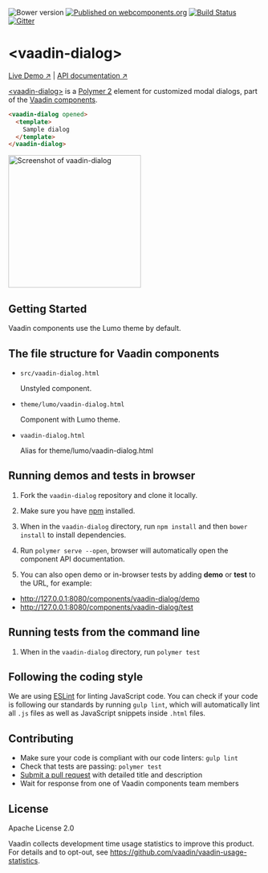 ![Bower version](https://img.shields.io/bower/v/vaadin-dialog.svg)
[![Published on webcomponents.org](https://img.shields.io/badge/webcomponents.org-published-blue.svg)](https://www.webcomponents.org/element/vaadin/vaadin-dialog)
[![Build Status](https://travis-ci.org/vaadin/vaadin-dialog.svg?branch=master)](https://travis-ci.org/vaadin/vaadin-dialog)
[![Gitter](https://badges.gitter.im/Join%20Chat.svg)](https://gitter.im/vaadin/vaadin-core-elements?utm_source=badge&utm_medium=badge&utm_campaign=pr-badge)

# &lt;vaadin-dialog&gt;

[Live Demo ↗](https://vaadin.com/components/vaadin-dialog/html-examples/dialog-basic-demos)
|
[API documentation ↗](https://vaadin.com/components/vaadin-dialog/html-api)


[&lt;vaadin-dialog&gt;](https://vaadin.com/components/vaadin-dialog) is a [Polymer 2](http://polymer-project.org) element for customized modal dialogs, part of the [Vaadin components](https://vaadin.com/components).

<!--
```
<custom-element-demo>
  <template>
    <script src="../webcomponentsjs/webcomponents-lite.js"></script>
    <link rel="import" href="vaadin-dialog.html">
    <next-code-block></next-code-block>
  </template>
</custom-element-demo>
```
-->
```html
<vaadin-dialog opened>
  <template>
    Sample dialog
  </template>
</vaadin-dialog>
```

[<img src="https://raw.githubusercontent.com/vaadin/vaadin-dialog/master/screenshot.png" width="264" alt="Screenshot of vaadin-dialog">](https://vaadin.com/components/vaadin-dialog)

## Getting Started

Vaadin components use the Lumo theme by default.

## The file structure for Vaadin components

- `src/vaadin-dialog.html`

  Unstyled component.

- `theme/lumo/vaadin-dialog.html`

  Component with Lumo theme.

- `vaadin-dialog.html`

  Alias for theme/lumo/vaadin-dialog.html

## Running demos and tests in browser

1. Fork the `vaadin-dialog` repository and clone it locally.

1. Make sure you have [npm](https://www.npmjs.com/) installed.

1. When in the `vaadin-dialog` directory, run `npm install` and then `bower install` to install dependencies.

1. Run `polymer serve --open`, browser will automatically open the component API documentation.

1. You can also open demo or in-browser tests by adding **demo** or **test** to the URL, for example:

  - http://127.0.0.1:8080/components/vaadin-dialog/demo
  - http://127.0.0.1:8080/components/vaadin-dialog/test


## Running tests from the command line

1. When in the `vaadin-dialog` directory, run `polymer test`


## Following the coding style

We are using [ESLint](http://eslint.org/) for linting JavaScript code. You can check if your code is following our standards by running `gulp lint`, which will automatically lint all `.js` files as well as JavaScript snippets inside `.html` files.


## Contributing

  - Make sure your code is compliant with our code linters: `gulp lint`
  - Check that tests are passing: `polymer test`
  - [Submit a pull request](https://www.digitalocean.com/community/tutorials/how-to-create-a-pull-request-on-github) with detailed title and description
  - Wait for response from one of Vaadin components team members


## License

Apache License 2.0

Vaadin collects development time usage statistics to improve this product. For details and to opt-out, see https://github.com/vaadin/vaadin-usage-statistics.
